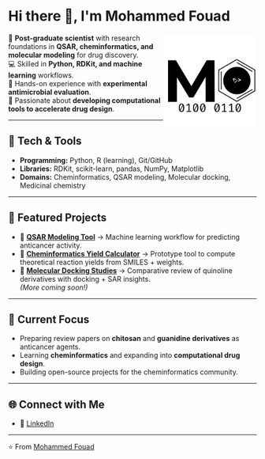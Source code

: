 # Hi there 👋, I'm Mohammed Fouad  

<img align="right" alt="Molecule animation" width="190" src="https://github.com/Mohaammed-Fouad/Mohaammed-Fouad/blob/main/M%20(1).png?raw=true">


🔬 **Post-graduate scientist** with research foundations in **QSAR, cheminformatics, and molecular modeling** for drug discovery.  
💻 Skilled in **Python, RDKit, and machine learning** workflows.  
🧪 Hands-on experience with **experimental antimicrobial evaluation**.  
🚀 Passionate about **developing computational tools to accelerate drug design**.  

---

## 🧰 Tech & Tools
- **Programming:** Python, R (learning), Git/GitHub  
- **Libraries:** RDKit, scikit-learn, pandas, NumPy, Matplotlib  
- **Domains:** Cheminformatics, QSAR modeling, Molecular docking, Medicinal chemistry    

---

## 📂 Featured Projects
- 🔹 **[QSAR Modeling Tool](https://github.com/Mohaammed-Fouad/Activity_prediction_against_aromatase_ChEMBL1978)** → Machine learning workflow for predicting anticancer activity.  
- 🔹 **[Cheminformatics Yield Calculator](https://github.com/Mohaammed-Fouad/Theoritical_yield_calculator)** → Prototype tool to compute theoretical reaction yields from SMILES + weights.  
- 🔹 **[Molecular Docking Studies](#)** → Comparative review of quinoline derivatives with docking + SAR insights.  
*(More coming soon!)*  

---

## 📖 Current Focus
- Preparing review papers on **chitosan** and **guanidine derivatives** as anticancer agents.  
- Learning **cheminformatics** and expanding into **computational drug design**.  
- Building open-source projects for the cheminformatics community.  

---

## 🌐 Connect with Me
- 💼 [LinkedIn](https://linkedin.com/mohammed-fouad-🇵🇸-73701a135) 
---

⭐️ From [Mohammed Fouad](https://github.com/Mohaammed-Fouad)

